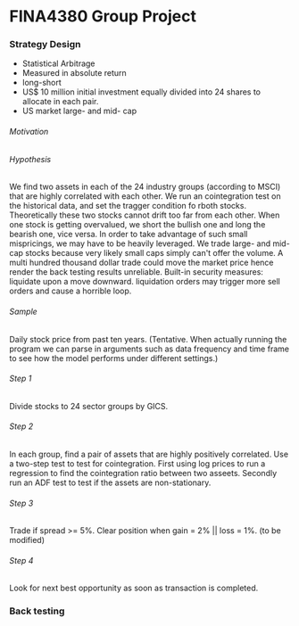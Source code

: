 # FINA4380 Group Project
###  Strategy Design
- Statistical Arbitrage
- Measured in absolute return
- long-short
- US$ 10 million initial investment equally divided into 24 shares to allocate in each pair.
- US market large- and mid- cap
###### Motivation

###### Hypothesis
We find two assets in each of the 24 industry groups (according to MSCI) that are highly correlated with each other. We run an cointegration test on the historical data, and set the tragger condition fo rboth stocks. Theoretically these two stocks cannot drift too far from each other. When one stock is getting overvalued, we short the bullish one and long the bearish one, vice versa.
In order to take advantage of such small mispricings, we may have to be heavily leveraged.
We trade large- and mid- cap stocks because very likely small caps simply can't offer the volume. A multi hundred thousand dollar trade could move the market price hence render the back testing results unreliable.
Built-in security measures: liquidate upon a move downward. liquidation orders may trigger more sell orders and cause a horrible loop.
###### Sample
Daily stock price from past ten years. (Tentative. When actually running the program we can parse in arguments such as data frequency and time frame to see how the model performs under different settings.)
###### Step 1
Divide stocks to 24 sector groups by GICS.
###### Step 2
In each group, find a pair of assets that are highly positively correlated. Use a two-step test to test for cointegration. First using log prices to run a regression to find the cointegration ratio between two asseets. Secondly run an ADF test to test if the assets are non-stationary.
###### Step 3
Trade if spread >= 5%. Clear position when gain = 2% || loss = 1%. (to be modified)
###### Step 4
Look for next best opportunity as soon as transaction is completed.

### Back testing

